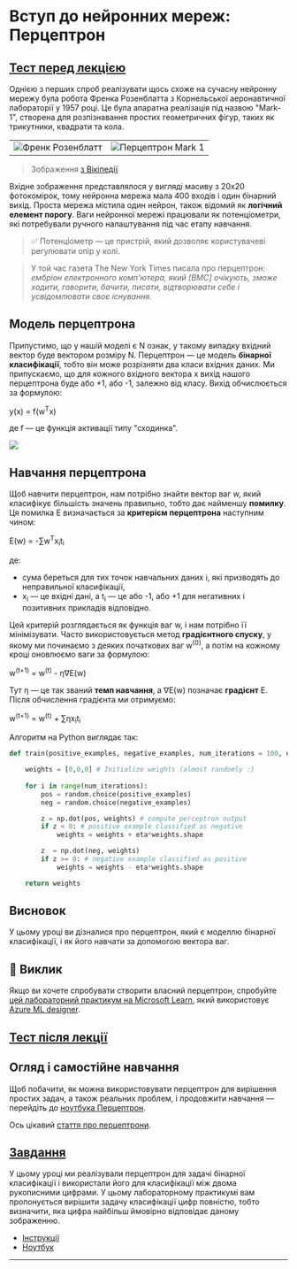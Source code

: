 <!--
CO_OP_TRANSLATOR_METADATA:
{
  "original_hash": "c34cbba802058b6fa267e1a294d4e510",
  "translation_date": "2025-09-23T15:36:19+00:00",
  "source_file": "lessons/3-NeuralNetworks/03-Perceptron/README.md",
  "language_code": "uk"
}
-->
# Вступ до нейронних мереж: Перцептрон

## [Тест перед лекцією](https://ff-quizzes.netlify.app/en/ai/quiz/5)

Однією з перших спроб реалізувати щось схоже на сучасну нейронну мережу була робота Френка Розенблатта з Корнельської аеронавтичної лабораторії у 1957 році. Це була апаратна реалізація під назвою "Mark-1", створена для розпізнавання простих геометричних фігур, таких як трикутники, квадрати та кола.

|      |      |
|--------------|-----------|
|<img src='images/Rosenblatt-wikipedia.jpg' alt='Френк Розенблатт'/> | <img src='images/Mark_I_perceptron_wikipedia.jpg' alt='Перцептрон Mark 1' />|

> Зображення [з Вікіпедії](https://en.wikipedia.org/wiki/Perceptron)

Вхідне зображення представлялося у вигляді масиву з 20x20 фотокомірок, тому нейронна мережа мала 400 входів і один бінарний вихід. Проста мережа містила один нейрон, також відомий як **логічний елемент порогу**. Ваги нейронної мережі працювали як потенціометри, які потребували ручного налаштування під час етапу навчання.

> ✅ Потенціометр — це пристрій, який дозволяє користувачеві регулювати опір у колі.

> У той час газета The New York Times писала про перцептрон: *ембріон електронного комп'ютера, який [ВМС] очікують, зможе ходити, говорити, бачити, писати, відтворювати себе і усвідомлювати своє існування.*

## Модель перцептрона

Припустимо, що у нашій моделі є N ознак, у такому випадку вхідний вектор буде вектором розміру N. Перцептрон — це модель **бінарної класифікації**, тобто він може розрізняти два класи вхідних даних. Ми припускаємо, що для кожного вхідного вектора x вихід нашого перцептрона буде або +1, або -1, залежно від класу. Вихід обчислюється за формулою:

y(x) = f(w<sup>T</sup>x)

де f — це функція активації типу "сходинка".

<!-- img src="http://www.sciweavers.org/tex2img.php?eq=f%28x%29%20%3D%20%5Cbegin%7Bcases%7D%0A%20%20%20%20%20%20%20%20%20%2B1%20%26%20x%20%5Cgeq%200%20%5C%5C%0A%20%20%20%20%20%20%20%20%20-1%20%26%20x%20%3C%200%0A%20%20%20%20%20%20%20%5Cend%7Bcases%7D%20%5C%5C%0A&bc=White&fc=Black&im=jpg&fs=12&ff=arev&edit=0" align="center" border="0" alt="f(x) = \begin{cases} +1 & x \geq 0 \\ -1 & x < 0 \end{cases} \\" width="154" height="50" / -->
<img src="images/activation-func.png"/>

## Навчання перцептрона

Щоб навчити перцептрон, нам потрібно знайти вектор ваг w, який класифікує більшість значень правильно, тобто дає найменшу **помилку**. Ця помилка E визначається за **критерієм перцептрона** наступним чином:

E(w) = -&sum;w<sup>T</sup>x<sub>i</sub>t<sub>i</sub>

де:

* сума береться для тих точок навчальних даних i, які призводять до неправильної класифікації,
* x<sub>i</sub> — це вхідні дані, а t<sub>i</sub> — це або -1, або +1 для негативних і позитивних прикладів відповідно.

Цей критерій розглядається як функція ваг w, і нам потрібно її мінімізувати. Часто використовується метод **градієнтного спуску**, у якому ми починаємо з деяких початкових ваг w<sup>(0)</sup>, а потім на кожному кроці оновлюємо ваги за формулою:

w<sup>(t+1)</sup> = w<sup>(t)</sup> - &eta;&nabla;E(w)

Тут &eta; — це так званий **темп навчання**, а &nabla;E(w) позначає **градієнт** E. Після обчислення градієнта ми отримуємо:

w<sup>(t+1)</sup> = w<sup>(t)</sup> + &sum;&eta;x<sub>i</sub>t<sub>i</sub>

Алгоритм на Python виглядає так:

```python
def train(positive_examples, negative_examples, num_iterations = 100, eta = 1):

    weights = [0,0,0] # Initialize weights (almost randomly :)
        
    for i in range(num_iterations):
        pos = random.choice(positive_examples)
        neg = random.choice(negative_examples)

        z = np.dot(pos, weights) # compute perceptron output
        if z < 0: # positive example classified as negative
            weights = weights + eta*weights.shape

        z  = np.dot(neg, weights)
        if z >= 0: # negative example classified as positive
            weights = weights - eta*weights.shape

    return weights
```

## Висновок

У цьому уроці ви дізналися про перцептрон, який є моделлю бінарної класифікації, і як його навчати за допомогою вектора ваг.

## 🚀 Виклик

Якщо ви хочете спробувати створити власний перцептрон, спробуйте [цей лабораторний практикум на Microsoft Learn](https://docs.microsoft.com/en-us/azure/machine-learning/component-reference/two-class-averaged-perceptron?WT.mc_id=academic-77998-cacaste), який використовує [Azure ML designer](https://docs.microsoft.com/en-us/azure/machine-learning/concept-designer?WT.mc_id=academic-77998-cacaste).

## [Тест після лекції](https://ff-quizzes.netlify.app/en/ai/quiz/6)

## Огляд і самостійне навчання

Щоб побачити, як можна використовувати перцептрон для вирішення простих задач, а також реальних проблем, і продовжити навчання — перейдіть до [ноутбука Перцептрон](Perceptron.ipynb).

Ось цікавий [стаття про перцептрони](https://towardsdatascience.com/what-is-a-perceptron-basics-of-neural-networks-c4cfea20c590).

## [Завдання](lab/README.md)

У цьому уроці ми реалізували перцептрон для задачі бінарної класифікації і використали його для класифікації між двома рукописними цифрами. У цьому лабораторному практикумі вам пропонується вирішити задачу класифікації цифр повністю, тобто визначити, яка цифра найбільш ймовірно відповідає даному зображенню.

* [Інструкції](lab/README.md)
* [Ноутбук](lab/PerceptronMultiClass.ipynb)

---

